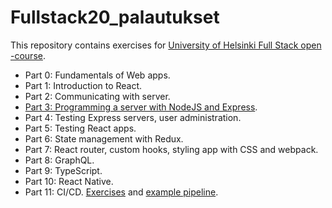# Fullstack20_palautukset
This repository contains exercises for [University of Helsinki Full Stack open -course](https://fullstackopen.com).

- Part 0: Fundamentals of Web apps.
- Part 1: Introduction to React.
- Part 2: Communicating with server.
- [Part 3: Programming a server with NodeJS and Express](https://github.com/parissak/Fullstack20_palautukset_osa3).
- Part 4: Testing Express servers, user administration.
- Part 5: Testing React apps.
- Part 6: State management with Redux.
- Part 7: React router, custom hooks, styling app with CSS and webpack.
- Part 8: GraphQL.
- Part 9: TypeScript.
- Part 10: React Native.
- Part 11: CI/CD. [Exercises](https://github.com/parissak/full-stack-open-pokedex) and [example pipeline](https://github.com/parissak/full-stack-open-part11-example-app).
